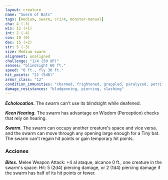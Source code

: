 ```yaml
---
layout: creature
name: "Swarm of Bats"
tags: [medium, swarm, cr1/4, monster-manual]
cha: 4 (-3)
wis: 12 (+1)
int: 2 (-4)
con: 10 (0)
dex: 15 (+2)
str: 5 (-3)
size: Medium swarm
alignment: unaligned
challenge: "1/4 (50 XP)"
senses: "blindsight 60 ft."
speed: "0 ft., fly 30 ft."
hit_points: "22 (5d8)"
armor_class: "12"
condition_immunities: "charmed, frightened, grappled, paralyzed, petrified, prone, restrained, stunned"
damage_resistances: "bludgeoning, piercing, slashing"
---
```


***Echolocation.*** The swarm can't use its blindsight while deafened.

***Keen Hearing.*** The swarm has advantage on Wisdom (Perception) checks that rely on hearing.

***Swarm.*** The swarm can occupy another creature's space and vice versa, and the swarm can move through any opening large enough for a Tiny bat. The swarm can't regain hit points or gain temporary hit points.

### Acciones

***Bites.*** Melee Weapon Attack: +4 al ataque, alcance 0 ft., one creature in the swarm's space. Hit: 5 (2d4) piercing damage, or 2 (1d4) piercing damage if the swarm has half of its hit points or fewer.